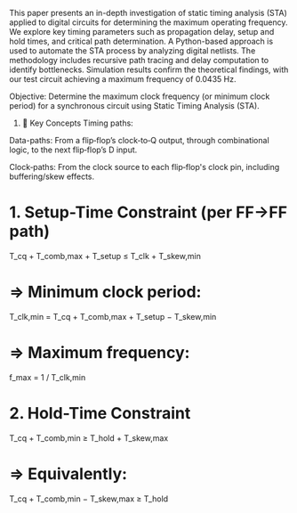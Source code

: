 This paper presents an in-depth investigation of static timing analysis (STA) applied to digital circuits for determining the maximum operating frequency. We explore key timing parameters such as propagation delay, setup and hold times, and critical path determination. A Python-based approach is used to automate the STA process by analyzing digital netlists. The methodology includes recursive path tracing and delay computation to identify bottlenecks. Simulation results confirm the theoretical findings, with our test circuit achieving a maximum frequency of 0.0435 Hz.

Objective:
Determine the maximum clock frequency (or minimum clock period) for a synchronous circuit using Static Timing Analysis (STA).

1. 📐 Key Concepts
Timing paths:

Data-paths: From a flip‑flop’s clock‑to‑Q output, through combinational logic, to the next flip‑flop’s D input.

Clock‑paths: From the clock source to each flip‑flop's clock pin, including buffering/skew effects.

# 1. Setup-Time Constraint (per FF→FF path)
T_cq + T_comb,max + T_setup ≤ T_clk + T_skew,min

# ⇒ Minimum clock period:
T_clk,min = T_cq + T_comb,max + T_setup − T_skew,min

# ⇒ Maximum frequency:
f_max = 1 / T_clk,min

# 2. Hold-Time Constraint
T_cq + T_comb,min ≥ T_hold + T_skew,max

# ⇒ Equivalently:
T_cq + T_comb,min − T_skew,max ≥ T_hold

